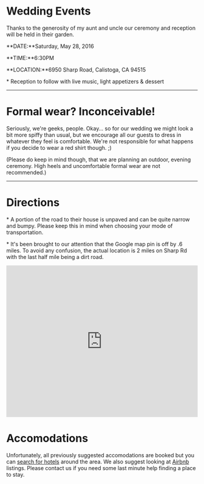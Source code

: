 
# Wedding Events

Thanks to the generosity of my aunt and uncle our ceremony and reception will be held in their garden.

<p class="aligned"><span>**DATE:**</span><span>Saturday, May 28, 2016</span></p>

<p class="aligned"><span>**TIME:**</span><span>6:30PM</span></p>

<p class="aligned"><span>**LOCATION:**</span><span>6950 Sharp Road, Calistoga, CA 94515</span></p>

&#42; Reception to follow with live music, light appetizers & dessert

---

# Formal wear? Inconceivable!

Seriously, we're geeks, people. Okay… so for our wedding we might look a bit more spiffy than usual, but we encourage all our guests to dress in whatever they feel is comfortable.
We're not responsible for what happens if you decide to wear a red shirt though. ;)

(Please do keep in mind though, that we are planning an outdoor, evening ceremony. High heels and uncomfortable formal wear are not recommended.)

---

# Directions

&#42; A portion of the road to their house is unpaved and can be quite narrow and bumpy. Please keep this in mind when choosing your mode of transportation.

&#42; It's been brought to our attention that the Google map pin is off by .6 miles. To avoid any confusion, the actual location is 2 miles on Sharp Rd with the last half mile being a dirt road.

<iframe src="https://www.google.com/maps/embed?pb=!1m18!1m12!1m3!1d3120.1607293829993!2d-122.61209278392333!3d38.553110479625154!2m3!1f0!2f0!3f0!3m2!1i1024!2i768!4f13.1!3m3!1m2!1s0x808443f3c84c1adb%3A0x32b15c147cc7a75b!2s6950+Sharp+Rd%2C+Calistoga%2C+CA+94515!5e0!3m2!1sen!2sus!4v1449639754111" width="100%" height="400" frameborder="0" style="border:0" allowfullscreen></iframe>

# Accomodations

Unfortunately, all previously suggested accomodations are booked but you can [search for hotels](https://www.hipmunk.com/hotels#w=Calistoga,+CA;i=2016-05-27;o=2016-05-29) around the area. We also suggest looking at [Airbnb](https://www.airbnb.com/s/Calistoga--CA) listings. Please contact us if you need some last minute help finding a place to stay.



